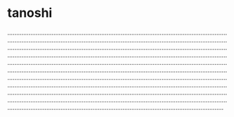# tanoshi
..................................................................................................................................................................................................................................................................................................................................................................................................................................................................................................................................................................................................................................................................................................................................................................................................................................................................................................................................................................................................................................................................................................................................................................................................................................................................................................................................................................................................................